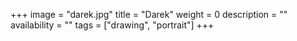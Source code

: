 +++
image = "darek.jpg"
title = "Darek"
weight = 0
description = ""
availability = ""
tags = ["drawing", "portrait"]
+++
